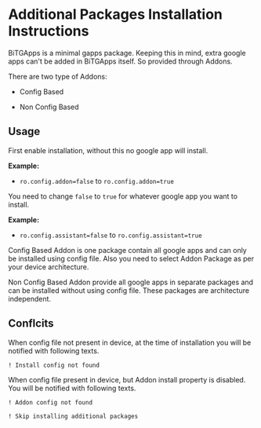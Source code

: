 # Additional Packages Installation Instructions

BiTGApps is a minimal gapps package. Keeping this in mind, extra google apps can't be added in BiTGApps itself. So provided through Addons.

There are two type of Addons:

* Config Based

* Non Config Based

## Usage

First enable installation, without this no google app will install.

**Example:**

* `ro.config.addon=false` to `ro.config.addon=true`

You need to change `false` to `true` for whatever google app you want to install.

**Example:**

* `ro.config.assistant=false` to `ro.config.assistant=true`

Config Based Addon is one package contain all google apps and can only be installed using config file. Also you need to select Addon Package as per your device architecture.

Non Config Based Addon provide all google apps in separate packages and can be installed without using config file. These packages are architecture independent.

## Conflcits

When config file not present in device, at the time of installation you will be notified with following texts.

```! Install config not found```

When config file present in device, but Addon install property is disabled. You will be notified with following texts.

```! Addon config not found```

```! Skip installing additional packages```
